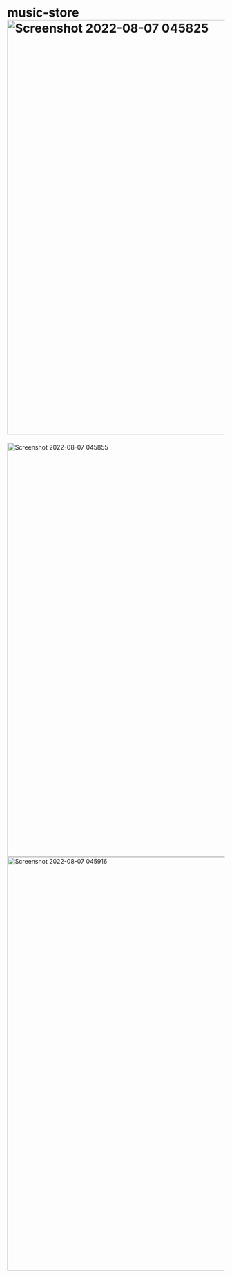 # music-store<img width="959" alt="Screenshot 2022-08-07 045825" src="https://user-images.githubusercontent.com/109770804/183271946-86f08864-38de-4d89-92e8-50e9d0ebfb2d.png">
<img width="958" alt="Screenshot 2022-08-07 045855" src="https://user-images.githubusercontent.com/109770804/183271954-0c3da97f-079e-4970-8700-40fdaa77580f.png">
<img width="958" alt="Screenshot 2022-08-07 045916" src="https://user-images.githubusercontent.com/109770804/183271955-738dc0fb-14b6-4e24-b0bd-ef7b453445e9.png">
